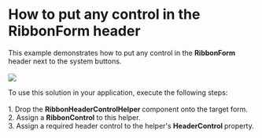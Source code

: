 # How to put any control in the RibbonForm header


<p>This example demonstrates how to put any control in the <strong>RibbonForm</strong> header next to the system buttons. <br><br><img src="https://raw.githubusercontent.com/codecentral-examples/how-to-put-any-control-in-the-ribbonform-header-t236177/14.2.9+/media/9a22a0dc-abbb-11e5-80bf-00155d62480c.png"></p>
<p>To use this solution in your application, execute the following steps:<br><br>1. Drop the <strong>RibbonHeaderControlHelper </strong>component onto the target form.<br>2. Assign a <strong>RibbonControl</strong> to this helper.<br>3. Assign a required header control to the helper's <strong>HeaderControl </strong>property. </p>

<br/>


